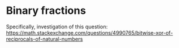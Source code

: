 # Binary fractions
Specifically, investigation of this question:
https://math.stackexchange.com/questions/4990765/bitwise-xor-of-reciprocals-of-natural-numbers